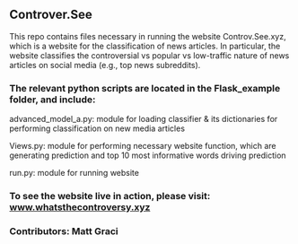 ## Controver.See

This repo contains files necessary in running the website Controv.See.xyz, which is a website for the classification of news articles. In particular, the website classifies the controversial vs popular vs low-traffic nature of news articles on social media (e.g., top news subreddits). 

### The relevant python scripts are located in the Flask_example folder, and include:

advanced_model_a.py: module for loading classifier & its dictionaries for performing classification on new media articles 

Views.py: module for performing necessary website function, which are generating prediction and top 10 most informative words driving prediction

run.py: module for running website 

### To see the website live in action, please visit: www.whatsthecontroversy.xyz

### Contributors: Matt Graci 
